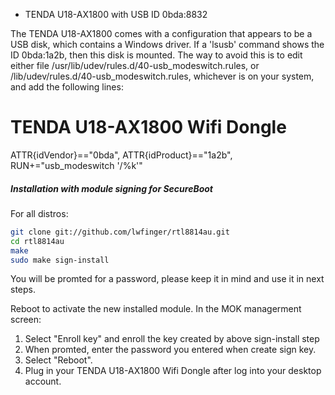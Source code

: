 * TENDA U18-AX1800 with USB ID 0bda:8832

The TENDA U18-AX1800 comes with a configuration that appears to be a USB disk,
which contains a Windows driver. If a 'lsusb' command shows the ID 0bda:1a2b,
then this disk is mounted. The way to avoid this is to edit either file
/usr/lib/udev/rules.d/40-usb_modeswitch.rules, or
/lib/udev/rules.d/40-usb_modeswitch.rules, whichever is on your system, and add
the following lines:

# TENDA U18-AX1800 Wifi Dongle
ATTR{idVendor}=="0bda", ATTR{idProduct}=="1a2b", RUN+="usb_modeswitch '/%k'"


##### Installation with module signing for SecureBoot
For all distros:
```bash
git clone git://github.com/lwfinger/rtl8814au.git
cd rtl8814au
make
sudo make sign-install
```
You will be promted for a password, please keep it in mind and use it in next steps.

Reboot to activate the new installed module.
In the MOK managerment screen:
1. Select "Enroll key" and enroll the key created by above sign-install step
2. When promted, enter the password you entered when create sign key.
3. Select "Reboot".
4. Plug in your TENDA U18-AX1800 Wifi Dongle after log into your desktop account.
